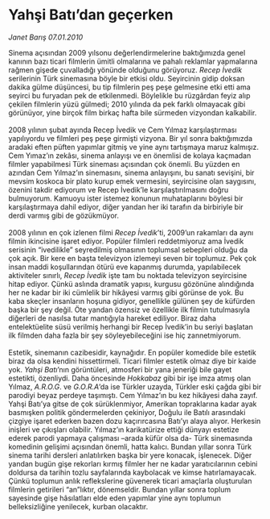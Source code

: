 # Yahşi Batı’dan geçerken

*Janet Barış 07.01.2010*

<div class="yazi">Sinema açısından 2009 yılsonu değerlendirmelerine baktığımızda genel kanının bazı ticari filmlerin ümitli olmalarına ve pahalı reklamlar yapmalarına rağmen gişede çuvalladığı yönünde olduğunu görüyoruz. <i>Recep İvedik</i> serilerinin Türk sinemasına böyle bir etkisi oldu. Seyircinin gidip doksan dakika gülme düşüncesi, bu tip filmlerin peş peşe gelmesine etki etti ama seyirci bu furyadan pek de etkilenmedi. Böylelikle bu rüzgârdan feyiz alıp çekilen filmlerin yüzü gülmedi; 2010 yılında da pek farklı olmayacak gibi görünüyor, yine birçok film birkaç hafta bile sürmeden vizyondan kalkabilir. <br/><br/>2008 yılının şubat ayında Recep İvedik ve Cem Yılmaz karşılaştırması yapılıyordu ve filmleri peş peşe girmişti vizyona. Bir yıl sonra baktığımızda aradaki eften püften yapımlar gitmiş ve yine aynı tartışmaya maruz kalmışız. Cem Yımaz’ın zekâsı, sinema anlayışı ve en önemlisi de kolaya kaçmadan filmler yapabilmesi Türk sineması açısından çok önemli. Bu yüzden en azından Cem Yılmaz’ın sinemasını, sinema anlayışını, bu sanatı sevişini, bir mevsim koskoca bir plato kurup emek vermesini, seyircisine olan saygısını, özenini takdir ediyorum ve Recep İvedik’le karşılaştırılmasını doğru bulmuyorum. Kamuoyu ister istemez konunun muhataplarını böylesi bir karşılaştırmaya dahil ediyor, diğer yandan her iki tarafın da birbiriyle bir derdi varmış gibi de gözükmüyor. <br/><br/>2008 yılının en çok izlenen filmi <i>Recep İvedik</i>’ti, 2009’un rakamları da aynı filmin ikincisine işaret ediyor. Popüler filmleri reddetmiyoruz ama İvedik serisinin “ivedilikle” seyredilmiş olmasının toplumsal sebepleri olduğu da çok açık. Bir kere en başta televizyon izlemeyi seven bir toplumuz. Pek çok insan maddi koşullarından ötürü eve kapanmış durumda, yapılabilecek aktiviteler sınırlı, <i>Recep İvedik</i> işte tam bu noktada televizyon seyircisine hitap ediyor. Çünkü aslında dramatik yapısı, kurgusu gözönüne alındığında her ne kadar bir iki cümlelik bir hikâyesi varmış gibi görünse de yok. Bu kaba skeçler insanların hoşuna gidiyor, genellikle gülünen şey de küfürden başka bir şey değil. Öte yandan özensiz ve özellikle ilk filmin tutulmasıyla diğerleri de nasılsa tutar mantığıyla hareket ediliyor. Biraz daha entelektüelite süsü verilmiş herhangi bir Recep İvedik’in bu seriyi başlatan ilk filmden daha fazla bir şey söyleyebileceğini ise hiç zannetmiyorum. <br/><br/>Estetik, sinemanın cazibesidir, kaynağıdır. En popüler komedide bile estetik biraz da olsa kendini hissettirmeli. Ticari filmler estetik olmaz diye bir kaide yok. <i>Yahşi Batı</i>’nın görüntüleri, atmosferi bir yana jeneriği bile gayet estetikti, özenliydi. Daha öncesinde <i>Hokkabaz</i> gibi bir işe imza atmış olan Yılmaz, <i>A.R.O.G</i>. ve <i>G.O.R.A</i>’da ise Türkler uzayda, Türkler eski çağda gibi bir parodiyi beyaz perdeye taşımıştı. Cem Yılmaz’ın bu kez hikâyesi daha zayıf. Yahşi Batı’ya gitse de çok sürüklenmiyor, Amerikan topraklarına kadar ayak basmışken politik göndermelerden çekiniyor, Doğulu ile Batılı arasındaki çizgiye işaret ederken bazen dozu kaçırırcasına Batı’yı alaya alıyor. Herkesin inişleri ve çıkışları olabilir. Yılmaz’ın karikatürize ettiği dünyayı estetize ederek parodi yapmaya çalışması –arada küfür olsa da- Türk sinemasında komedinin gelişimi açısından önemli, hatta kalıcı. Bundan yıllar sonra Türk sinema tarihi dersleri anlatılırken başka bir yere konacak, işlenecek. Diğer yandan bugün gişe rekorları kırmış filmler her ne kadar yaratıcılarının cebini doldursa da tarihin tozlu sayfalarında kaybolacak ve kimse hatırlamayacak. Çünkü toplumun anlık reflekslerine güvenerek ticari amaçlarla oluşturulan filmlerin getirileri “an”lıktır, dönemseldir. Bundan yıllar sonra toplum sayesinde gişe hâsılatları elde eden yapımlar yine aynı toplumun belleksizliğine yenilecek, kurban olacaktır.</div>
